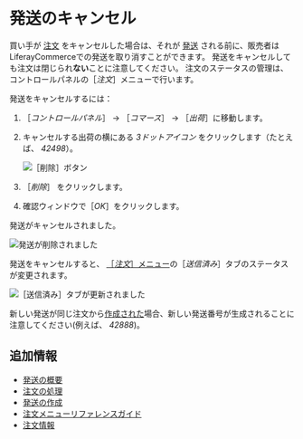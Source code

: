 # 発送のキャンセル

買い手が [注文](../orders/processing-an-order.md) をキャンセルした場合は、それが
 [発送](./introduction-to-shipments.md) される前に、販売者はLiferayCommerceでの発送を取り消すことができます。 発送をキャンセルしても注文は閉じられ**ない**ことに注意してください。 注文のステータスの管理は、コントロールパネルの［_注文_］メニューで行います。

発送をキャンセルするには：

1. ［_コントロールパネル_］ → ［_コマース_］ → ［_出荷_］に移動します。
2. キャンセルする出荷の横にある _3ドットアイコン_ をクリックします（たとえば、 _42498_）。
   
   ![［削除］ボタン](./cancelling-a-shipment/images/01.png)

3. ［_削除_］ をクリックします。

4. 確認ウィンドウで［_OK_］をクリックします。

発送がキャンセルされました。

![発送が削除されました](./cancelling-a-shipment/images/02.png)

発送をキャンセルすると、 [［_注文_］メニュー](../orders/orders-menu-reference-guide.md)の［_送信済み_］タブのステータスが変更されます。

![［送信済み］タブが更新されました](./cancelling-a-shipment/images/03.png)

新しい発送が同じ注文から[作成された](./creating-a-shipment.md)場合、新しい発送番号が生成されることに注意してください(例えば、 _42888_)。



## 追加情報

* [発送の概要](./introduction-to-shipments.md)
* [注文の処理](../orders/processing-an-order.md)
* [発送の作成](./creating-a-shipment.md)
* [注文メニューリファレンスガイド](../orders/orders-menu-reference-guide.md)
* [注文情報](../orders/order-information.md)
